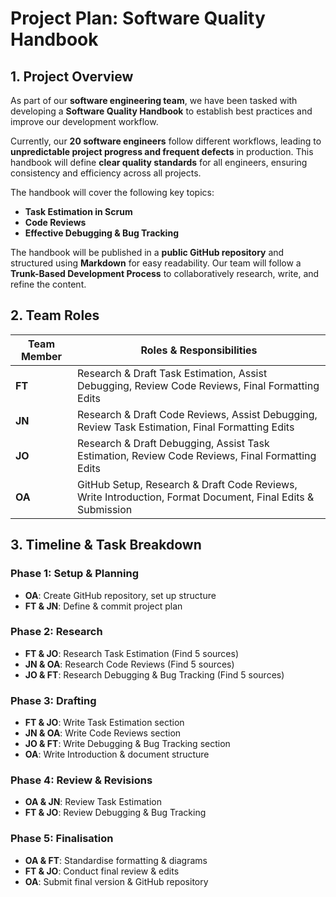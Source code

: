 # Project Plan: Software Quality Handbook

## **1. Project Overview**

As part of our **software engineering team**, we have been tasked with developing a **Software Quality Handbook** to establish best practices and improve our development workflow.

Currently, our **20 software engineers** follow different workflows, leading to **unpredictable project progress and frequent defects** in production. This handbook will define **clear quality standards** for all engineers, ensuring consistency and efficiency across all projects.

The handbook will cover the following key topics:
- **Task Estimation in Scrum**
- **Code Reviews**
- **Effective Debugging & Bug Tracking**

The handbook will be published in a **public GitHub repository** and structured using **Markdown** for easy readability. Our team will follow a **Trunk-Based Development Process** to collaboratively research, write, and refine the content.

## **2. Team Roles**

| **Team Member** | **Roles & Responsibilities** |
|---------------|-------------------------|
| **FT** | Research & Draft Task Estimation, Assist Debugging, Review Code Reviews, Final Formatting Edits |
| **JN** | Research & Draft Code Reviews, Assist Debugging, Review Task Estimation, Final Formatting Edits |
| **JO** | Research & Draft Debugging, Assist Task Estimation, Review Code Reviews, Final Formatting Edits |
| **OA** | GitHub Setup, Research & Draft Code Reviews, Write Introduction, Format Document, Final Edits & Submission |

## **3. Timeline & Task Breakdown**

### **Phase 1: Setup & Planning**

- **OA**: Create GitHub repository, set up structure  
- **FT & JN**: Define & commit project plan  

### **Phase 2: Research**

- **FT & JO**: Research Task Estimation (Find 5 sources)  
- **JN & OA**: Research Code Reviews (Find 5 sources)  
- **JO & FT**: Research Debugging & Bug Tracking (Find 5 sources)  

### **Phase 3: Drafting**

- **FT & JO**: Write Task Estimation section  
- **JN & OA**: Write Code Reviews section  
- **JO & FT**: Write Debugging & Bug Tracking section  
- **OA**: Write Introduction & document structure  

### **Phase 4: Review & Revisions**

- **OA & JN**: Review Task Estimation  
- **FT & JO**: Review Debugging & Bug Tracking  

### **Phase 5: Finalisation**

- **OA & FT**: Standardise formatting & diagrams  
- **FT & JO**: Conduct final review & edits  
- **OA**: Submit final version & GitHub repository
